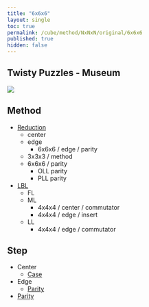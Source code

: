 ```yaml
---
title: "6x6x6"
layout: single
toc: true
permalink: /cube/method/NxNxN/original/6x6x6
published: true
hidden: false
---
```


<head>
  <base target="_self">
</head>



## Twisty Puzzles - Museum

<a href="https://twistypuzzles.com/app/museum/museum_showitem.php?pkey=1485">
  <img src="https://twistypuzzles.com/museum/large/01485-02.jpg">
</a>



## Method

- [Reduction](/cube/method/NxNxN/original/6x6x6/reduction)
  - center
  - edge
    - 6x6x6 / edge / parity
  - 3x3x3 / method
  - 6x6x6 / parity
    - OLL parity
    - PLL parity
- [LBL](/cube/method/NxNxN/original/6x6x6/lbl)
  - FL
  - ML
    - 4x4x4 / center / commutator
    - 4x4x4 / edge / insert
  - LL
    - 4x4x4 / edge / commutator



## Step

- Center
  - [Case](/cube/method/NxNxN/original/6x6x6/center/case)
- Edge
  - [Parity](/cube/method/NxNxN/original/6x6x6/edge/parity)
- [Parity](/cube/method/NxNxN/original/6x6x6/parity)
